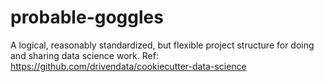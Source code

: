# probable-goggles
A logical, reasonably standardized, but flexible project structure for doing and sharing data science work. Ref: https://github.com/drivendata/cookiecutter-data-science
